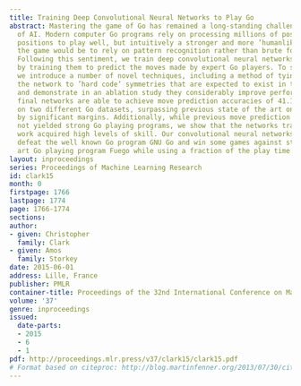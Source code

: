 ```yaml
---
title: Training Deep Convolutional Neural Networks to Play Go
abstract: Mastering the game of Go has remained a long-standing challenge to the field
  of AI. Modern computer Go programs rely on processing millions of possible future
  positions to play well, but intuitively a stronger and more ’humanlike’ way to play
  the game would be to rely on pattern recognition rather than brute force computation.
  Following this sentiment, we train deep convolutional neural networks to play Go
  by training them to predict the moves made by expert Go players. To solve this problem
  we introduce a number of novel techniques, including a method of tying weights in
  the network to ’hard code’ symmetries that are expected to exist in the target function,
  and demonstrate in an ablation study they considerably improve performance. Our
  final networks are able to achieve move prediction accuracies of 41.1% and 44.4%
  on two different Go datasets, surpassing previous state of the art on this task
  by significant margins. Additionally, while previous move prediction systems have
  not yielded strong Go playing programs, we show that the networks trained in this
  work acquired high levels of skill. Our convolutional neural networks can consistently
  defeat the well known Go program GNU Go and win some games against state of the
  art Go playing program Fuego while using a fraction of the play time.
layout: inproceedings
series: Proceedings of Machine Learning Research
id: clark15
month: 0
firstpage: 1766
lastpage: 1774
page: 1766-1774
sections: 
author:
- given: Christopher
  family: Clark
- given: Amos
  family: Storkey
date: 2015-06-01
address: Lille, France
publisher: PMLR
container-title: Proceedings of the 32nd International Conference on Machine Learning
volume: '37'
genre: inproceedings
issued:
  date-parts:
  - 2015
  - 6
  - 1
pdf: http://proceedings.mlr.press/v37/clark15/clark15.pdf
# Format based on citeproc: http://blog.martinfenner.org/2013/07/30/citeproc-yaml-for-bibliographies/
---
```


